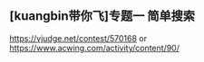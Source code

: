 ## [kuangbin带你飞]专题一 简单搜索

https://vjudge.net/contest/570168 or https://www.acwing.com/activity/content/90/

